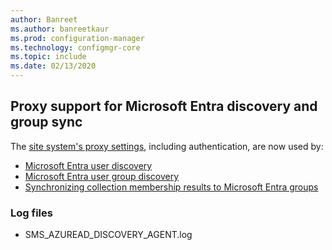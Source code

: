 ```yaml
---
author: Banreet
ms.author: banreetkaur
ms.prod: configuration-manager
ms.technology: configmgr-core
ms.topic: include
ms.date: 02/13/2020
---
```


## <a name="bkmk_aad"></a> Proxy support for Microsoft Entra discovery and group sync

<!--5913817-->
The [site system's proxy settings](../../../../plan-design/network/proxy-server-support.md), including authentication, are now used by:

- [Microsoft Entra user discovery](../../../../servers/deploy/configure/about-discovery-methods.md#azureaddisc)
- [Microsoft Entra user group discovery](../../../../servers/deploy/configure/about-discovery-methods.md#bkmk_azuregroupdisco)
- [Synchronizing collection membership results to Microsoft Entra groups](../../../../clients/manage/collections/create-collections.md#bkmk_aadcollsync)

### Log files

- SMS_AZUREAD_DISCOVERY_AGENT.log
